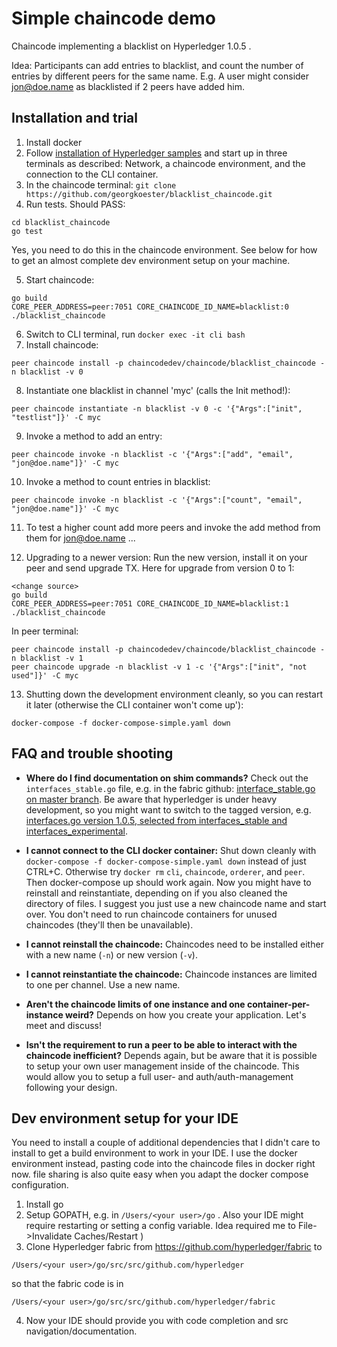 # Simple chaincode demo
Chaincode implementing a blacklist on Hyperledger 1.0.5 .

Idea: Participants can add entries to blacklist, and count the number of entries by different peers
for the same name. E.g. A user might consider jon@doe.name as blacklisted if 2 peers have added him.

## Installation and trial

1. Install docker
2. Follow [installation of Hyperledger samples](http://hyperledger-fabric.readthedocs.io/en/release/chaincode4ade.html#install-hyperledger-fabric-samples)
and start up in three terminals as described:
Network, a chaincode environment, and the connection to the CLI container.
3. In the chaincode terminal: `git clone https://github.com/georgkoester/blacklist_chaincode.git`
4. Run tests. Should PASS:

 ```
 cd blacklist_chaincode
 go test
 ```

 Yes, you need to do this in the chaincode environment. See below for how to get an almost complete
 dev environment setup on your machine.

5. Start chaincode:

 ```
 go build
 CORE_PEER_ADDRESS=peer:7051 CORE_CHAINCODE_ID_NAME=blacklist:0 ./blacklist_chaincode
 ```

6. Switch to CLI terminal, run `docker exec -it cli bash`
7. Install chaincode:

 ```
 peer chaincode install -p chaincodedev/chaincode/blacklist_chaincode -n blacklist -v 0
 ```

8. Instantiate one blacklist in channel 'myc' (calls the Init method!):

 ```
 peer chaincode instantiate -n blacklist -v 0 -c '{"Args":["init", "testlist"]}' -C myc
 ```

9. Invoke a method to add an entry:

 ```
 peer chaincode invoke -n blacklist -c '{"Args":["add", "email", "jon@doe.name"]}' -C myc
 ```

10. Invoke a method to count entries in blacklist:

 ```
 peer chaincode invoke -n blacklist -c '{"Args":["count", "email", "jon@doe.name"]}' -C myc
 ```

11. To test a higher count add more peers and invoke the add method from them for jon@doe.name ...

12. Upgrading to a newer version: Run the new version, install it on your peer and send upgrade TX.
Here for upgrade from version 0 to 1:
 ```
 <change source>
 go build
 CORE_PEER_ADDRESS=peer:7051 CORE_CHAINCODE_ID_NAME=blacklist:1 ./blacklist_chaincode
 ```

 In peer terminal:
 ```
 peer chaincode install -p chaincodedev/chaincode/blacklist_chaincode -n blacklist -v 1
 peer chaincode upgrade -n blacklist -v 1 -c '{"Args":["init", "not used"]}' -C myc
 ```

13. Shutting down the development environment cleanly, so you can restart it later (otherwise the CLI container won't come up'):

 ```
 docker-compose -f docker-compose-simple.yaml down
 ```

## FAQ and trouble shooting

- __Where do I find documentation on shim commands?__ Check out the `interfaces_stable.go` file, e.g. in the
fabric github: [interface_stable.go on master branch](https://github.com/hyperledger/fabric/blob/master/core/chaincode/shim/interfaces_stable.go).
Be aware that hyperledger is under heavy development, so you might want to switch to the tagged version, e.g.
[interfaces.go version 1.0.5, selected from interfaces_stable and interfaces_experimental](https://github.com/hyperledger/fabric/blob/v1.0.5/core/chaincode/shim/interfaces.go).

- __I cannot connect to the CLI docker container:__ Shut down cleanly with `docker-compose -f docker-compose-simple.yaml down`
instead of just CTRL+C. Otherwise try `docker rm` `cli`, `chaincode`, `orderer`, and `peer`.
Then docker-compose up should work again. Now you might have to reinstall and reinstantiate,
depending on if you also cleaned the directory of files. I suggest you just use a new chaincode name and
start over. You don't need to run chaincode containers for unused chaincodes (they'll then be unavailable).

- __I cannot reinstall the chaincode:__ Chaincodes need to be installed either with a new name (`-n`) or
new version (`-v`).

- __I cannot reinstantiate the chaincode:__ Chaincode instances are limited to one per channel. Use a new name.

- __Aren't the chaincode limits of one instance and one container-per-instance weird?__ Depends on how you
create your application. Let's meet and discuss!

- __Isn't the requirement to run a peer to be able to interact with the chaincode inefficient?__ Depends again,
but be aware that it is possible to setup your own user management inside of the chaincode. This would
allow you to setup a full user- and auth/auth-management following your design.


## Dev environment setup for your IDE

You need to install a couple of additional dependencies that I didn't care to install to get a
build environment to work in your IDE. I use the docker environment instead, pasting code into
the chaincode files in docker right now. file sharing is also quite easy when you adapt
the docker compose configuration.

1. Install go
2. Setup GOPATH, e.g. in `/Users/<your user>/go` . Also your IDE might require restarting or setting
a config variable. Idea required me to File->Invalidate Caches/Restart )
3. Clone Hyperledger fabric from https://github.com/hyperledger/fabric to

 ```
 /Users/<your user>/go/src/src/github.com/hyperledger
 ```
 so that the fabric code is in
 ```
 /Users/<your user>/go/src/src/github.com/hyperledger/fabric
 ```

4. Now your IDE should provide you with code completion and src navigation/documentation.
